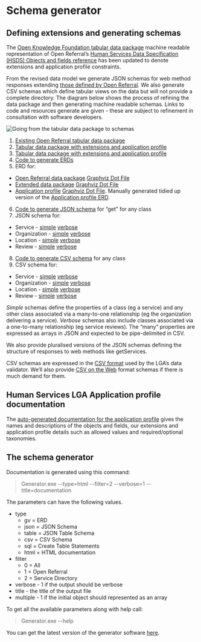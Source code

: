 # Schema generator
## Defining extensions and generating schemas
The [Open Knowledge Foundation tabular data package](https://raw.githubusercontent.com/openreferral/specification/master/datapackage.json) machine readable representation of Open Referral’s [Human Services Data Specification (HSDS) Objects and fields reference](https://openreferral.readthedocs.io/en/latest/hsds/reference/#objects-and-fields) has been updated to denote extensions and application profile constraints.

From the revised data model we generate JSON schemas for web method responses extending [those defined by Open Referral](https://openreferral.readthedocs.io/en/latest/_static/swagger/?url=../openapi-hsda.yaml#). We  also generate CSV schemas which define tabular views on the data but will not provide a complete directory. The diagram below shows the process of refining the data package and then generating machine readable schemas. Links to code and resources generate are given - these are subject to refinement in consultation with software developers.

![Going from the tabular data package to schemas](https://github.com/esd-org-uk/human-services/blob/master/Resources/FromTabularDataPackageToEverything.PNG)

1.  [Existing Open Referral tabular data package](https://raw.githubusercontent.com/openreferral/specification/master/datapackage.json)
2.  [Tabular data package with extensions and application profile](https://raw.githubusercontent.com/esd-org-uk/human-services/master/SchemaGenerator/Generator/ExtendedDataPackage.json)
3.  [Tabular data package with extensions and application profile](https://raw.githubusercontent.com/esd-org-uk/human-services/master/SchemaGenerator/Generator/ExtendedDataPackage.json)
4.  [Code to generate ERDs](https://github.com/esd-org-uk/human-services/tree/master/SchemaGenerator)
5.  ERD for:
  - [Open Referral data package](https://github.com/esd-org-uk/human-services/raw/master/Resources/OpenReferralERD.png) [Graphviz Dot File](https://raw.githubusercontent.com/esd-org-uk/human-services/master/Resources/OpenReferralERD.gv)
  - [Extended data package](https://github.com/esd-org-uk/human-services/raw/master/Resources/AllERD.png) [Graphviz Dot File](https://github.com/esd-org-uk/human-services/raw/master/Resources/AllERD.gv)
  - [Application profile](https://github.com/esd-org-uk/human-services/raw/master/Resources/ApplicationProfileERD.png) [Graphviz Dot File](https://github.com/esd-org-uk/human-services/raw/master/Resources/ApplicationProfileERD.gv). Manually generated tidied up version of the [Application profile ERD](https://github.com/esd-org-uk/human-services/raw/master/Resources/LGA_ApplicationProfileBasicEntityRelationshipDiagram.png).
6. [Code to generate JSON schema](https://github.com/esd-org-uk/human-services/tree/master/SchemaGenerator) for “get” for any class
7. JSON schema for:
  - Service - [simple](https://raw.githubusercontent.com/esd-org-uk/human-services/master/Schemas/service.schema.json) [verbose](https://raw.githubusercontent.com/esd-org-uk/human-services/master/Schemas/service.schema.verbose.json)
  - Organization - [simple](https://raw.githubusercontent.com/esd-org-uk/human-services/master/Schemas/organization.schema.json) [verbose](https://raw.githubusercontent.com/esd-org-uk/human-services/master/Schemas/organization.schema.verbose.json)
  - Location - [simple](https://raw.githubusercontent.com/esd-org-uk/human-services/master/Schemas/location.schema.json) [verbose](https://raw.githubusercontent.com/esd-org-uk/human-services/master/Schemas/location.schema.verbose.json)
  - Review - [simple](https://raw.githubusercontent.com/esd-org-uk/human-services/master/Schemas/review.schema.json) [verbose](https://raw.githubusercontent.com/esd-org-uk/human-services/master/Schemas/review.schema.verbose.json)
8. [Code to generate CSV schema](https://github.com/esd-org-uk/human-services/tree/master/SchemaGenerator) for any class
9.  CSV schema for:
  - Service - [simple](https://raw.githubusercontent.com/esd-org-uk/human-services/master/Schemas/service.schema.csv) [verbose](https://raw.githubusercontent.com/esd-org-uk/human-services/master/Schemas/service.schema.verbose.csv)
  - Organization - [simple](https://raw.githubusercontent.com/esd-org-uk/human-services/master/Schemas/organization.schema.csv) [verbose](https://raw.githubusercontent.com/esd-org-uk/human-services/master/Schemas/organization.schema.verbose.csv)
  - Location - [simple](https://raw.githubusercontent.com/esd-org-uk/human-services/master/Schemas/location.schema.csv) [verbose](https://raw.githubusercontent.com/esd-org-uk/human-services/master/Schemas/location.schema.verbose.csv)
  - Review - [simple](https://raw.githubusercontent.com/esd-org-uk/human-services/master/Schemas/review.schema.csv) [verbose](https://raw.githubusercontent.com/esd-org-uk/human-services/master/Schemas/review.schema.verbose.csv)

*Simple* schemas define the properties of a class (eg a service) and any other class associated via a many-to-one relationship (eg the organization delivering a service). *Verbose* schemas also include classes associated via a one-to-many relationship (eg service reviews). The “many” properties are expressed as arrays in JSON and expected to be pipe-delimited in CSV.

We also provide pluralised versions of the JSON schemas defining the structure of responses to web methods like getServices.

CSV schemas are expressed in the [CSV format](https://validator.opendata.esd.org.uk/csvschema) used by the LGA’s data validator. We’ll also provide [CSV on the Web](https://www.w3.org/TR/tabular-data-primer/) format schemas if there is much demand for them.

## Human Services LGA Application profile documentation
The [auto-generated documentation for the application profile](http://htmlpreview.github.io/?https://github.com/esd-org-uk/human-services/blob/master/Schemas/documentation.html) gives the names and descriptions of the objects and fields, our extensions and application profile details such as allowed values and required/optional taxonomies.

## The schema generator
Documentation is generated using this command: 
>Generator.exe --type=html --filter=2 --verbose=1 --title=documentation

The parameters  can have the following values.

- type
  - gv = ERD
  - json = JSON Schema
  - table = JSON Table Schema
  - csv = CSV Schema
  - sql = Create Table Statements
  - html = HTML documentation
- filter
  - 0 = All
  - 1 = Open Referral
  - 2 = Service Directory
- verbose - 1 if the output should be verbose
- title - the title of the output file
- multiple - 1 if the initial object should represented as an array

To get all the available parameters along with help call: 
>Generator.exe --help 

You can get the latest version of the generator software [here](https://github.com/esd-org-uk/human-services/blob/master/SchemaGenerator/Releases/Generator.1.0.0.zip).
